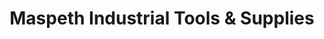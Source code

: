 ---
title: "Maspeth Industrial Tools & Supplies"
url: /maspeth/maspeth-industrial-tools-and-supplies/
shop: agrarian
---